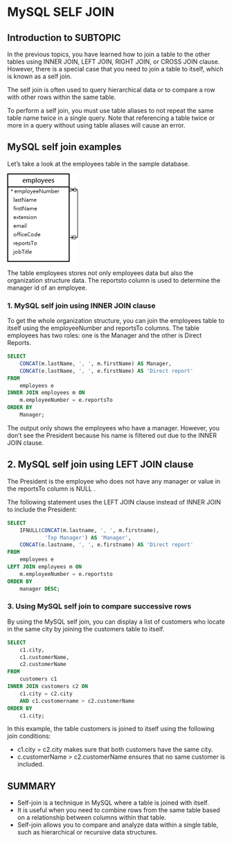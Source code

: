 # MySQL SELF JOIN

## Introduction to SUBTOPIC

In the previous topics, you have learned how to join a table to the other tables using INNER JOIN, LEFT JOIN, RIGHT JOIN, or CROSS JOIN clause. However, there is a special case that you need to join a table to itself, which is known as a self join.

The self join is often used to query hierarchical data or to compare a row with other rows within the same table.

To perform a self join, you must use table aliases to not repeat the same table name twice in a single query. Note that referencing a table twice or more in a query without using table aliases will cause an error.

## MySQL self join examples

Let’s take a look at the employees table in the sample database.

<img src="./images/employees.png" alt="" />

The table employees stores not only employees data but also the organization structure data. The reportsto column is used to determine the manager id of an employee.

### 1. MySQL self join using INNER JOIN clause

To get the whole organization structure, you can join the employees table to itself using the employeeNumber and reportsTo columns. The table employees has two roles: one is the Manager and the other is Direct Reports.

```sql
SELECT
    CONCAT(m.lastName, ', ', m.firstName) AS Manager,
    CONCAT(e.lastName, ', ', e.firstName) AS 'Direct report'
FROM
    employees e
INNER JOIN employees m ON
    m.employeeNumber = e.reportsTo
ORDER BY
    Manager;
```

The output only shows the employees who have a manager. However, you don’t see the President because his name is filtered out due to the INNER JOIN clause.

## 2. MySQL self join using LEFT JOIN clause

The President is the employee who does not have any manager or value in the reportsTo column is NULL .

The following statement uses the LEFT JOIN clause instead of INNER JOIN to include the President:

```sql
SELECT
    IFNULL(CONCAT(m.lastname, ', ', m.firstname),
            'Top Manager') AS 'Manager',
    CONCAT(e.lastname, ', ', e.firstname) AS 'Direct report'
FROM
    employees e
LEFT JOIN employees m ON
    m.employeeNumber = e.reportsto
ORDER BY
    manager DESC;
```

### 3. Using MySQL self join to compare successive rows

By using the MySQL self join, you can display a list of customers who locate in the same city by joining the customers table to itself.

```sql
SELECT
    c1.city,
    c1.customerName,
    c2.customerName
FROM
    customers c1
INNER JOIN customers c2 ON
    c1.city = c2.city
    AND c1.customername > c2.customerName
ORDER BY
    c1.city;
```

In this example, the table customers is joined to itself using the following join conditions:

- c1.city = c2.city makes sure that both customers have the same city.
- c.customerName > c2.customerName ensures that no same customer is included.

## SUMMARY

- Self-join is a technique in MySQL where a table is joined with itself.
- It is useful when you need to combine rows from the same table based on a relationship between columns within that table.
- Self-join allows you to compare and analyze data within a single table, such as hierarchical or recursive data structures.

